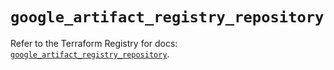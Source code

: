 # `google_artifact_registry_repository`

Refer to the Terraform Registry for docs: [`google_artifact_registry_repository`](https://registry.terraform.io/providers/hashicorp/google/6.29.0/docs/resources/artifact_registry_repository).
